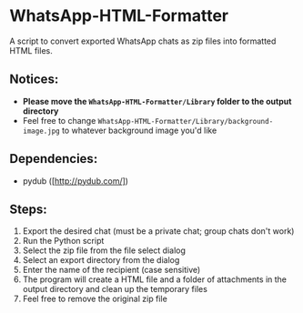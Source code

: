 # WhatsApp-HTML-Formatter

A script to convert exported WhatsApp chats as zip files into formatted HTML files.

## Notices:
- **Please move the `WhatsApp-HTML-Formatter/Library` folder to the output directory**
- Feel free to change `WhatsApp-HTML-Formatter/Library/background-image.jpg` to whatever background image you'd like

## Dependencies:
- pydub ([http://pydub.com/])

## Steps:
1. Export the desired chat (must be a private chat; group chats don't work)
2. Run the Python script
3. Select the zip file from the file select dialog
4. Select an export directory from the dialog
5. Enter the name of the recipient (case sensitive)
6. The program will create a HTML file and a folder of attachments in the output directory and clean up the temporary files
7. Feel free to remove the original zip file
